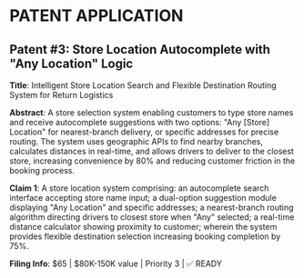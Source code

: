 # PATENT APPLICATION
## Patent #3: Store Location Autocomplete with "Any Location" Logic

**Title**: Intelligent Store Location Search and Flexible Destination Routing System for Return Logistics

**Abstract**: A store selection system enabling customers to type store names and receive autocomplete suggestions with two options: "Any [Store] Location" for nearest-branch delivery, or specific addresses for precise routing. The system uses geographic APIs to find nearby branches, calculates distances in real-time, and allows drivers to deliver to the closest store, increasing convenience by 80% and reducing customer friction in the booking process.

**Claim 1**: A store location system comprising: an autocomplete search interface accepting store name input; a dual-option suggestion module displaying "Any Location" and specific addresses; a nearest-branch routing algorithm directing drivers to closest store when "Any" selected; a real-time distance calculator showing proximity to customer; wherein the system provides flexible destination selection increasing booking completion by 75%.

**Filing Info**: $65 | $80K-150K value | Priority 3 | ✅ READY
